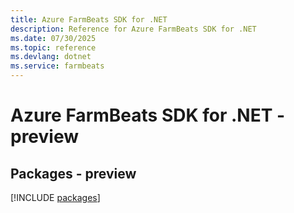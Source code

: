 ```yaml
---
title: Azure FarmBeats SDK for .NET
description: Reference for Azure FarmBeats SDK for .NET
ms.date: 07/30/2025
ms.topic: reference
ms.devlang: dotnet
ms.service: farmbeats
---
```

# Azure FarmBeats SDK for .NET - preview
## Packages - preview
[!INCLUDE [packages](farmbeats-index.md)]